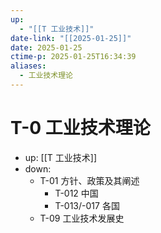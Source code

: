 ```yaml
---
up:
  - "[[T 工业技术]]"
date-link: "[[2025-01-25]]"
date: 2025-01-25
ctime-p: 2025-01-25T16:34:39
aliases:
  - 工业技术理论
---
```


# T-0 工业技术理论

- up: [[T 工业技术]]
- down:
	- T-01 方针、政策及其阐述
		- T-012 中国
		- T-013/-017 各国
	- T-09 工业技术发展史
